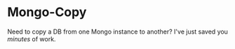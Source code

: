Mongo-Copy
==========

Need to copy a DB from one Mongo instance to another? I've just saved you *minutes* of work.
